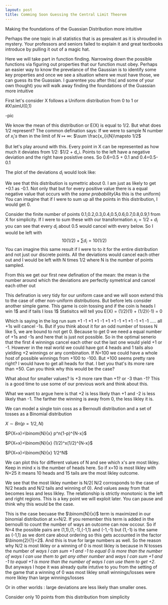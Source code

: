 ```yaml
---
layout: post
title: Comming Soon Guessing the Central Limit Theorem
---
```


Making the foundations of the Guassian Distribution more intuitive

Perhaps the one topic in all statistics that is as prevalent as it is shrouded in mystery. Your professors and seniors failed to explain it and great textbooks introduce by pulling it 
out of a magic hat. 

Here we will take part in function finding. Narrowing down the possible functions via figuring out properties that our function must obey. Perhaps an easier way to know the prevelance of the Gaussian is to identify some key properties and once we see a situation where we must have those, we can guess its the Guassian.
I guarentee you after this( and some of your own thought) you will walk away finding the foundations of the Guassian more intuitive


First let's consider X follows a Uniform distribution from 0 to 1 or #X\simU(0,1)

-pic

We know the mean of this distribution or E(X) is equal to 1/2. But what does 1/2 represent? 
The common defination says: If we were to sample N number of $x_i's$ then in the limit of $N \mapsto \infty$:
 $\sum \frac{x_i}{N}\mapsto 1/2$
 
But let's play around with this. Every point in X can be represented as how much it deviates from 1/2: $1/2 + d_i. Points to the left have a negative deviation and the right have posistive ones. 
So 0.6=0.5 + 0.1
and 0.4=0.5-0.1

The plot of the deviations $d_i$ would look like:

We see that this distribution is symettric about 0. I am just as likely to get +0.1 as -0.1. Not only that but for every positive value there is a equal negative value that occurs with the *same probability*(As this is the uniform)
You can imagine that if I were to sum up all the points in this distribution, I would get 0.

Consider the finite number of points 0.1,0.2,0.3,0.4,0.5,0.6,0.7,0.8,0.9,1 from X for simplicity.
If I were to sum these with our transformation $x_i=1/2+d_i$ you can see that every $d_i$ about 0.5 would cancel with every below. So I would be left with $$10(1/2) + \sum d_i = 10(1/2)$$
You can imagine this same result if I were to to it for the entire distribution and not just our discrete points. All the deviations would cancel each other out and I would be left with N times 1/2 where N is the number of points sampled.

From this we get our first new defination of the mean: the mean is the number around which the deviations are perfectly symetrical and cancel each other out

This defination is very tidy for our uniform case and we will soon extend this to the case of other non-uniform distributions.
But before lets consider another simple game. This game is coin tossing and if the coin is heads I win 1$ and if tails I loss 1$
Statisitcs will tell you E(X) = (1/2)(1) + (1/2)(-1) = 0

Which is saying in the log run sum +1 -1 +1 +1 -1 +1 +1 -1 +1 +1 -1 +1 -1 ..... all +1s will cancel -1s. But if you think about it for an odd number of tosses N like 5, we are bound to not get 0. Because to get 0 we need a equal number of +1s and -1s and here that is just not possible. So in the optimal senerio that the first 4 winnings cancel each other out the last one would yield +1 or -1. However in the real world we could have got 4 heads and 1 tails also yielding +2 winnings or any combination. If N=100 we could have a whole host of possible winnings from +100 to -100. But +100 seems pretty rare right? I would have to get all heads for that. I bet you that's its more rare than +50. Can you think why this would be the case?

What about for smaller values? Is +3 more rare than +1? or -3 than -1? This is a good time to use some of our previous work and think about this.

What we want to argue here is that +2 is less likely than +1 and -2 is less likely than -1. The farther the winning is away from 0, the less likley it is. 

We can model a single toin coss as a Bernoulli distribution and a set of tosses as a Binomial distribution 

$X \sim  Bn(p=1/2,N)$

$P(X=x)=\binom{N}{x} p^n(1-p)^{N-x}$

$P(X=x)=\binom{N}{x} (1/2)^x(1/2)^{N-x}$

$P(X=x)=\binom{N}{x} 1/2^N$

We can plot this for different values of N and see which x's are most likley. Keep in mind x is the number of heads here. So if x=10 is most likley with N=25 it means 10 heads and 15 tails are the most likley outcome.


We see that the most likley number is N/2( N/2 corrosponds to the case of N/2 heads and N/2 tails and winning of 0). And values away from that becomes less and less likley. The relationship is strictly monotonic is the left and right regions. This is a key point we will exploit later. You can pause and think why this would be the case.

This is the case becuase the $\binom{N}{x}$ term is maximized in our binomial distribution at x=N/2. If you remember this term is added in the bernoulli to count the number of ways an outcome can now occour. So if N=4 the possible pairs are (1,1),(1,-1),(-1,1) and (-1,-1) but (1,-1) is the same as (-1,1) as we dont care about ordering so this gets accounted in the factor $\binom{2}{1}=2$. And this is true for large numbers as well. So the reason why N/2 is most likley or a winning of 0 is most likley is because in N tosses the number of *ways I can sum +1 and -1 to equal 0 is more than the number of ways I can use them to get any other number* and *ways I can sum +1 and -1 to equal +1 is more than the number of ways I can use them to get +2*. But anyways I hope it was already quite intutive to you from the setting of the game that a winning of 0 was most likley small winnings/losses were more likley than large winnings/losses


Or in other worlds : large deviations are less likely than smaller ones. 











Consider only 10 points from this distribution from simplicity
